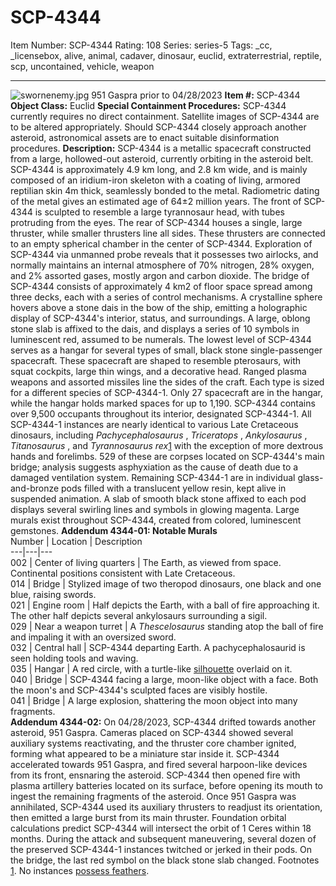 # SCP-4344
Item Number: SCP-4344
Rating: 108
Series: series-5
Tags: _cc, _licensebox, alive, animal, cadaver, dinosaur, euclid, extraterrestrial, reptile, scp, uncontained, vehicle, weapon

---

![swornenemy.jpg](https://scp-wiki.wdfiles.com/local--files/scp-4344/swornenemy.jpg)
951 Gaspra prior to 04/28/2023
**Item #:** SCP-4344
**Object Class:** Euclid
**Special Containment Procedures:** SCP-4344 currently requires no direct containment. Satellite images of SCP-4344 are to be altered appropriately. Should SCP-4344 closely approach another asteroid, astronomical assets are to enact suitable disinformation procedures.
**Description:** SCP-4344 is a metallic spacecraft constructed from a large, hollowed-out asteroid, currently orbiting in the asteroid belt.
SCP-4344 is approximately 4.9 km long, and 2.8 km wide, and is mainly composed of an iridium-iron skeleton with a coating of living, armored reptilian skin 4m thick, seamlessly bonded to the metal. Radiometric dating of the metal gives an estimated age of 64±2 million years.
The front of SCP-4344 is sculpted to resemble a large tyrannosaur head, with tubes protruding from the eyes. The rear of SCP-4344 houses a single, large thruster, while smaller thrusters line all sides. These thrusters are connected to an empty spherical chamber in the center of SCP-4344.
Exploration of SCP-4344 via unmanned probe reveals that it possesses two airlocks, and normally maintains an internal atmosphere of 70% nitrogen, 28% oxygen, and 2% assorted gases, mostly argon and carbon dioxide.
The bridge of SCP-4344 consists of approximately 4 km2 of floor space spread among three decks, each with a series of control mechanisms. A crystalline sphere hovers above a stone dais in the bow of the ship, emitting a holographic display of SCP-4344's interior, status, and surroundings. A large, oblong stone slab is affixed to the dais, and displays a series of 10 symbols in luminescent red, assumed to be numerals.
The lowest level of SCP-4344 serves as a hangar for several types of small, black stone single-passenger spacecraft. These spacecraft are shaped to resemble pterosaurs, with squat cockpits, large thin wings, and a decorative head. Ranged plasma weapons and assorted missiles line the sides of the craft. Each type is sized for a different species of SCP-4344-1. Only 27 spacecraft are in the hangar, while the hangar holds marked spaces for up to 1,190.
SCP-4344 contains over 9,500 occupants throughout its interior, designated SCP-4344-1. All SCP-4344-1 instances are nearly identical to various Late Cretaceous dinosaurs, including _Pachycephalosaurus_ , _Triceratops_ , _Ankylosaurus_ , _Titanosaurus_ , and _Tyrannosaurus rex_[1](javascript:;) with the exception of more dextrous hands and forelimbs. 529 of these are corpses located on SCP-4344's main bridge; analysis suggests asphyxiation as the cause of death due to a damaged ventilation system.
Remaining SCP-4344-1 are in individual glass-and-bronze pods filled with a translucent yellow resin, kept alive in suspended animation. A slab of smooth black stone affixed to each pod displays several swirling lines and symbols in glowing magenta.
Large murals exist throughout SCP-4344, created from colored, luminescent gemstones.
**Addendum 4344-01: Notable Murals**  
Number | Location | Description  
---|---|---  
002 | Center of living quarters | The Earth, as viewed from space. Continental positions consistent with Late Cretaceous.  
014 | Bridge | Stylized image of two theropod dinosaurs, one black and one blue, raising swords.  
021 | Engine room | Half depicts the Earth, with a ball of fire approaching it. The other half depicts several ankylosaurs surrounding a sigil.  
029 | Near a weapon turret | A _Thescelosaurus_ standing atop the ball of fire and impaling it with an oversized sword.  
032 | Central hall | SCP-4344 departing Earth. A pachycephalosaurid is seen holding tools and waving.  
035 | Hangar | A red circle, with a turtle-like [silhouette](/scp-1565) overlaid on it.  
040 | Bridge | SCP-4344 facing a large, moon-like object with a face. Both the moon's and SCP-4344's sculpted faces are visibly hostile.  
041 | Bridge | A large explosion, shattering the moon object into many fragments.  
**Addendum 4344-02:** On 04/28/2023, SCP-4344 drifted towards another asteroid, 951 Gaspra. Cameras placed on SCP-4344 showed several auxiliary systems reactivating, and the thruster core chamber ignited, forming what appeared to be a miniature star inside it.
SCP-4344 accelerated towards 951 Gaspra, and fired several harpoon-like devices from its front, ensnaring the asteroid. SCP-4344 then opened fire with plasma artillery batteries located on its surface, before opening its mouth to ingest the remaining fragments of the asteroid.
Once 951 Gaspra was annihilated, SCP-4344 used its auxiliary thrusters to readjust its orientation, then emitted a large burst from its main thruster. Foundation orbital calculations predict SCP-4344 will intersect the orbit of 1 Ceres within 18 months.
During the attack and subsequent maneuvering, several dozen of the preserved SCP-4344-1 instances twitched or jerked in their pods. On the bridge, the last red symbol on the black stone slab changed.
Footnotes
[1](javascript:;). No instances [possess feathers](/scp-4041).